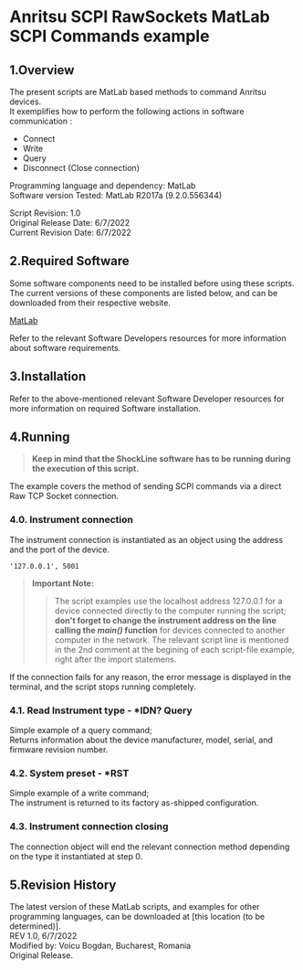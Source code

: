 # Anritsu SCPI RawSockets MatLab SCPI Commands example  

## 1.Overview
The present scripts are MatLab based methods to command Anritsu devices.\
It exemplifies how to perform the following actions in software communication :
* Connect
* Write
* Query
* Disconnect (Close connection)

Programming language and dependency: MatLab \
Software version Tested: MatLab R2017a (9.2.0.556344)


Script Revision: 1.0 \
Original Release Date: 6/7/2022 \
Current Revision Date: 6/7/2022

## 2.Required Software
Some software components need to be installed before using these scripts. The current versions of these components are listed below, and can be downloaded from their respective website.

[MatLab](https://www.mathworks.com/products/matlab.html)

Refer to the relevant Software Developers resources for more information about software requirements.

## 3.Installation
Refer to the above-mentioned relevant Software Developer resources for more information on required Software installation.

## 4.Running

>  **Keep in mind that the ShockLine software has to be running during the execution of this script.**

The example covers the method of sending SCPI commands via a direct Raw TCP Socket connection.

### 4.0. Instrument connection

The instrument connection is instantiated as an object using the address and the port of the device.

    '127.0.0.1', 5001

> **Important Note:**
>> The script examples use the localhost address 127.0.0.1 for a device connected directly to the computer running the script; __don't forget to change the instrument address on the line calling the *main()* function__ for devices connected to another computer in the network. The relevant script line is mentioned in the 2nd comment at the begining of each script-file example, right after the import statemens.

If the connection fails for any reason, the error message is displayed in the terminal, and the script stops running completely.

### 4.1. Read Instrument type - *IDN? Query
Simple example of a query command; \
Returns information about the device manufacturer, model, serial, and firmware revision number.

### 4.2. System preset - *RST
Simple example of a write command; \
The instrument is returned to its factory as-shipped configuration.

### 4.3. Instrument connection closing
The connection object will end the relevant connection method depending on the type it instantiated at step 0.

## 5.Revision History
The latest version of these MatLab scripts, and examples for other programming languages, can be downloaded at [this location (to be determined)]. \
REV 1.0, 6/7/2022 \
Modified by: Voicu Bogdan, Bucharest, Romania \
Original Release. 
